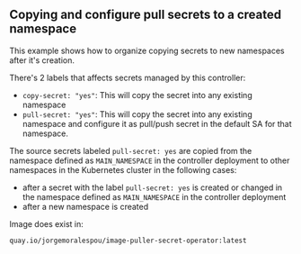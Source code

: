 ## Copying and configure pull secrets to a created namespace

This example shows how to organize copying secrets to new namespaces after it's creation.

There's 2 labels that affects secrets managed by this controller:

* `copy-secret: "yes"`: This will copy the secret into any existing namespace 
* `pull-secret: "yes"`: This will copy the secret into any existing namespace and configure it as pull/push secret in the default SA for that namespace.

The source secrets labeled `pull-secret: yes` are copied from the namespace defined as `MAIN_NAMESPACE` in the controller deployment to other namespaces in the Kubernetes cluster in the following cases:

* after a secret with the label `pull-secret: yes` is created or changed in the namespace defined as `MAIN_NAMESPACE` in the controller deployment
* after a new namespace is created


Image does exist in:

```
quay.io/jorgemoralespou/image-puller-secret-operator:latest
```